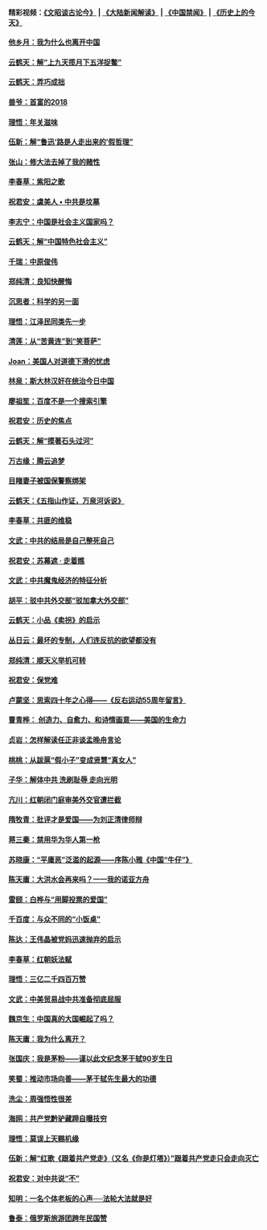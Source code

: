 #### 精彩视频：[《文昭谈古论今》](https://github.com/gfw-breaker/wenzhao/blob/master/README.md?t=01270030) | [《大陆新闻解读》](https://github.com/gfw-breaker/ntdtv-comedy/blob/master/README.md?t=01270030) | [《中国禁闻》](https://github.com/gfw-breaker/ntdtv-news/blob/master/README.md?t=01270030) | [《历史上的今天》](https://github.com/gfw-breaker/today-in-history/blob/master/README.md?t=01270030) 

#### [他乡月：我为什么也离开中国](../pages/nsc993/n11003553.md?t=01270030) 

#### [云鹤天：解“上九天揽月下五洋捉鳖”](../pages/nsc993/n11000750.md?t=01270030) 

#### [云鹤天：弄巧成拙](../pages/nsc993/n11000722.md?t=01270030) 

#### [兽爷：首富的2018](../pages/nsc993/n11000693.md?t=01270030) 

#### [理悟：年关滋味](../pages/nsc993/n10998847.md?t=01270030) 

#### [伍新：解“鲁迅‘路是人走出来的’假哲理”](../pages/nsc993/n10998777.md?t=01270030) 

#### [张山：修大法去掉了我的赌性](../pages/nsc993/n10997702.md?t=01270030) 

#### [李春草：紫阳之歌](../pages/nsc993/n10997679.md?t=01270030) 

#### [祝君安：虞美人 • 中共是坟墓](../pages/nsc993/n10996090.md?t=01270030) 

#### [李志宁：中国是社会主义国家吗？](../pages/nsc993/n10996097.md?t=01270030) 

#### [云鹤天：解“中国特色社会主义”](../pages/nsc993/n10996043.md?t=01270030) 

#### [千瑞：中原俊伟](../pages/nsc993/n10995401.md?t=01270030) 

#### [郑纯清：良知快醒悔](../pages/nsc993/n10995385.md?t=01270030) 

#### [沉思者：科学的另一面](../pages/nsc993/n10996074.md?t=01270030) 

#### [理悟：江泽民同类先一步](../pages/nsc993/n10995378.md?t=01270030) 

#### [清莲：从“苦黄连”到“笑菩萨”](../pages/nsc993/n10995466.md?t=01270030) 

#### [Joan：美国人对道德下滑的忧虑](../pages/nsc993/n10995424.md?t=01270030) 

#### [林泉：斯大林汉奸在统治今日中国](../pages/nsc993/n10995210.md?t=01270030) 

#### [廖祖笙：百度不是一个搜索引擎](../pages/nsc993/n10994961.md?t=01270030) 

#### [祝君安：历史的焦点](../pages/nsc993/n10994925.md?t=01270030) 

#### [云鹤天：解“摸著石头过河”](../pages/nsc993/n10993325.md?t=01270030) 

#### [万古缘：腾云追梦](../pages/nsc993/n10993120.md?t=01270030) 

#### [目睹妻子被国保警察绑架](../pages/nsc993/n10991525.md?t=01270030) 

#### [云鹤天：《五指山作证，万泉河诉说》](../pages/nsc993/n10991603.md?t=01270030) 

#### [李春草：共匪的维稳](../pages/nsc993/n10991348.md?t=01270030) 

#### [文武：中共的结局是自己整死自己](../pages/nsc993/n10989899.md?t=01270030) 

#### [祝君安：苏幕遮 · 走着瞧](../pages/nsc993/n10988901.md?t=01270030) 

#### [文武：中共魔鬼经济的特征分析](../pages/nsc993/n10987387.md?t=01270030) 

#### [胡平：驳中共外交部“驳加拿大外交部”](../pages/nsc993/n10987378.md?t=01270030) 

#### [云鹤天：小品《卖拐》的启示](../pages/nsc993/n10984392.md?t=01270030) 

#### [丛日云：最坏的专制，人们连反抗的欲望都没有](../pages/nsc993/n10984377.md?t=01270030) 

#### [郑纯清：顺天义举机可转](../pages/nsc993/n10984369.md?t=01270030) 

#### [祝君安：保党难](../pages/nsc993/n10984362.md?t=01270030) 

#### [卢蒙坚：思索四十年之心得——《反右运动55周年留言》](../pages/nsc993/n10984355.md?t=01270030) 

#### [曹青桦： 创造力、自愈力、和诗情画意——美国的生命力](../pages/nsc993/n10984216.md?t=01270030) 

#### [贞岩：怎样解读任正非谈孟晚舟言论](../pages/nsc993/n10984650.md?t=01270030) 

#### [桃桃：从跋扈“假小子”变成贤慧“真女人”](../pages/nsc993/n10984416.md?t=01270030) 

#### [子华：解体中共 洗刷耻辱 走向光明](../pages/nsc993/n10984019.md?t=01270030) 

#### [亢川：红朝闭门庭审美外交官遭拦截](../pages/nsc993/n10984050.md?t=01270030) 

#### [隋牧青：批评才是爱国——为刘正清律师辩](../pages/nsc993/n10983057.md?t=01270030) 

#### [蒋三秦：禁用华为华人第一枪](../pages/nsc993/n10982973.md?t=01270030) 

#### [苏晓康：“平庸恶”泛滥的起源——序陈小雅《中国“牛仔”》](../pages/nsc993/n10982008.md?t=01270030) 

#### [陈天庸：大洪水会再来吗？一一我的诺亚方舟](../pages/nsc993/n10981086.md?t=01270030) 

#### [雷颐：白桦与“用脚投票的爱国”](../pages/nsc993/n10981048.md?t=01270030) 

#### [千百度：与众不同的“小饭桌”](../pages/nsc993/n10978639.md?t=01270030) 

#### [陈达：王伟晶被党妈迅速抛弃的启示](../pages/nsc993/n10976450.md?t=01270030) 

#### [李春草：红朝妖法赋](../pages/nsc993/n10976387.md?t=01270030) 

#### [理悟：三亿二千四百万赞](../pages/nsc993/n10975966.md?t=01270030) 

#### [文武：中美贸易战中共准备彻底屈服](../pages/nsc993/n10974571.md?t=01270030) 

#### [魏京生：中国真的大国崛起了吗？](../pages/nsc993/n10974530.md?t=01270030) 

#### [陈天庸：我为什么离开？](../pages/nsc993/n10974493.md?t=01270030) 

#### [张国庆：我是茅粉——谨以此文纪念茅于轼90岁生日](../pages/nsc993/n10974477.md?t=01270030) 

#### [笑蜀：推动市场向善——茅于轼先生最大的功德](../pages/nsc993/n10974451.md?t=01270030) 

#### [洗尘：周强悟性很差](../pages/nsc993/n10973701.md?t=01270030) 

#### [海网：共产党黔驴藏蹄自曝技穷](../pages/nsc993/n10969562.md?t=01270030) 

#### [理悟：莫误上天赐机缘](../pages/nsc993/n10969514.md?t=01270030) 

#### [伍新：解“红歌《跟着共产党走》（又名《你是灯塔》）”跟着共产党走只会走向灭亡](../pages/nsc993/n10969074.md?t=01270030) 

#### [祝君安：对中共说“不”](../pages/nsc993/n10968464.md?t=01270030) 

#### [知明：一名个体老板的心声──法轮大法就是好](../pages/nsc993/n10967473.md?t=01270030) 

#### [鲁泰：俄罗斯旅游团跨年民国赞](../pages/nsc993/n10967035.md?t=01270030) 

